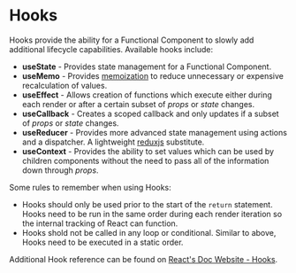 # Hooks

Hooks provide the ability for a Functional Component to slowly add additional lifecycle capabilities. Available hooks include:
* __useState__ - Provides state management for a Functional Component.
* __useMemo__ - Provides [memoization](https://en.wikipedia.org/wiki/Memoization) to reduce unnecessary or expensive recalculation of values.
* __useEffect__ - Allows creation of functions which execute either during each render or after a certain subset of _props_ or _state_ changes.
* __useCallback__ - Creates a scoped callback and only updates if a subset of _props_ or _state_ changes.
* __useReducer__ - Provides more advanced state management using actions and a dispatcher. A lightweight [reduxjs](https://redux.js.org/) substitute.
* __useContext__ - Provides the ability to set values which can be used by children components without the need to pass all of the information down through _props_.

Some rules to remember when using Hooks:
* Hooks should only be used prior to the start of the `return` statement. Hooks need to be run in the same order during each render iteration so the internal tracking of React can function.
* Hooks shold not be called in any loop or conditional. Similar to above, Hooks need to be executed in a static order.

Additional Hook reference can be found on [React's Doc Website - Hooks](https://reactjs.org/docs/hooks-intro.html).
